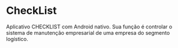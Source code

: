 # CheckList
Aplicativo CHECKLIST com Android nativo. Sua função é controlar o sistema de manutenção empresarial de uma empresa do segmento logístico.
